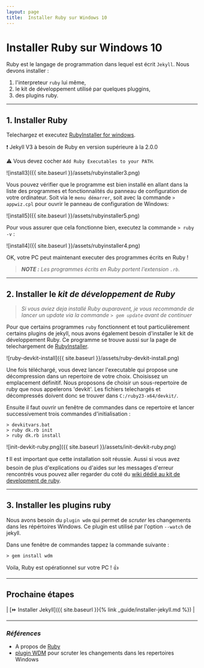 ```yaml
---
layout: page  
title:  Installer Ruby sur Windows 10
---
```

# Installer Ruby sur Windows 10

Ruby est le langage de programmation dans lequel est écrit `Jekyll`. Nous devons installer :

1. l'interpreteur `ruby` lui même,
1. le kit de développement utilisé par quelques pluggins,
1. des plugins ruby.

---

## 1. Installer Ruby

Telechargez et executez [RubyInstaller for windows](https://rubyinstaller.org/downloads/).

:exclamation: Jekyll V3 à besoin de Ruby en version supérieure à la 2.0.0

:warning:  Vous devez cocher `Add Ruby Executables to your PATH`.

![install3]({{ site.baseurl }}/assets/rubyinstaller3.png)

Vous pouvez vérifier que le programme est bien installé en allant dans la liste des programmes et fonctionnalités du panneau de configuration de votre ordinateur. Soit via le `menu démarrer`, soit avec la commande `> appwiz.cpl` pour ouvrir le panneau de configuration de Windows:

![install5]({{ site.baseurl }}/assets/rubyinstaller5.png)

Pour vous assurer que cela fonctionne bien, executez la commande `> ruby -v` :

![install4]({{ site.baseurl }}/assets/rubyinstaller4.png)

OK, votre PC peut maintenant executer des programmes écrits en Ruby !

> _**NOTE :** Les programmes écrits en Ruby portent l'extension `.rb`._

---

## 2. Installer le _kit de développement de Ruby_

> _Si vous aviez deja installé Ruby auparavent, je vous recommande de lancer un update via la commande `> gem update` avant de continuer_

Pour que certains programmes `ruby` fonctionnent et tout particulièrement certains plugins de jekyll, nous avons également besoin d'installer le kit de développement Ruby. Ce programme se trouve aussi sur la page de telechargement de [RubyInstaller](https://rubyinstaller.org/downloads/).

![ruby-devkit-install]({{ site.baseurl }}/assets/ruby-devkit-install.png)

Une fois téléchargé, vous devez lancer l'executable qui propose une décompression dans un repertoire de votre choix. Choisissez un emplacement définitif. Nous proposons de choisir un sous-repertoire de ruby que nous appelerons 'devkit'. Les fichiers telechargés et décompressés doivent donc se trouver dans `C:/ruby23-x64/devkit/`.

Ensuite il faut ouvrir un fenêtre de commandes dans ce repertoire et lancer successivement trois commandes d'initialisation :

```shell
> devkitvars.bat
> ruby dk.rb init
> ruby dk.rb install
```

![init-devkit-ruby.png]({{ site.baseurl }}/assets/init-devkit-ruby.png)

:exclamation: Il est important que cette installation soit réussie. Aussi si vous avez besoin de plus d'explications ou d'aides sur les messages d'erreur rencontrés vous pouvez aller regarder du coté du [wiki dédié au kit de development de ruby](https://github.com/oneclick/rubyinstaller/wiki/Development-Kit).

---

## 3. Installer les plugins ruby

Nous avons besoin du `plugin wdm` qui permet de _scruter_ les changements dans les répértoires Windows. Ce plugin est utilisé par l'option `--watch` de jekyll.

Dans une fenêtre de commandes tappez la commande suivante :

``` shell
> gem install wdm
```

Voila, Ruby est opérationnel sur votre PC ! :+1:

---

## Prochaine étapes

| [:fast_forward: Installer Jekyll]({{ site.baseurl }}{% link _guide/installer-jekyll.md %}) |

---

### _Références_

* A propos de [Ruby](https://www.ruby-lang.org/fr/about/)
* [plugin WDM](https://github.com/Maher4Ever/wdm) pour scruter les changements dans les repertoires Windows
